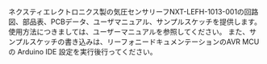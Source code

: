 ネクスティエレクトロニクス製の気圧センサリーフNXT-LEFH-1013-001の回路図、部品表、PCBデータ、ユーザマニュアル、サンプルスケッチを提供します。
使用方法につきましては、ユーザーマニュアルを参照してください。
また、サンプルスケッチの書き込みは、リーフォニードキュメンテーションのAVR MCU の Arduino IDE 設定を実行後行ってください。
